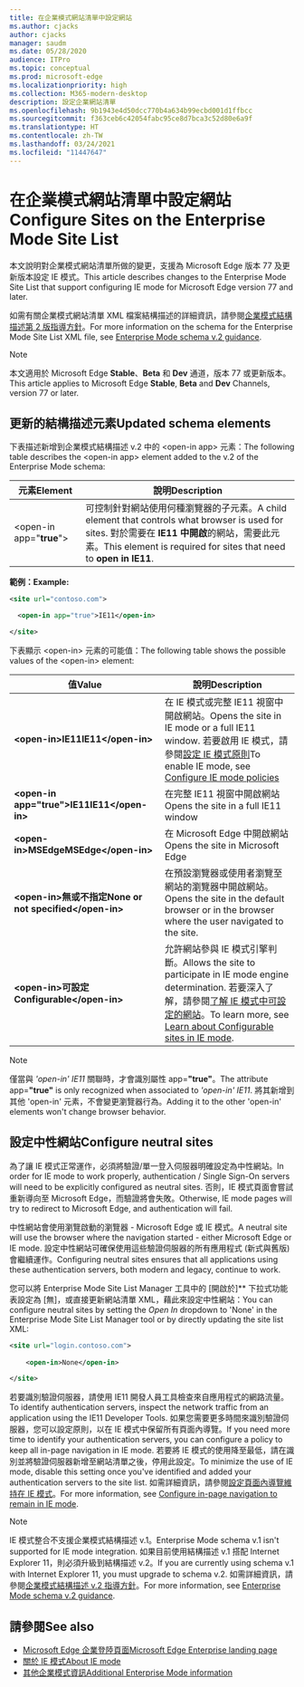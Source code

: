 ```yaml
---
title: 在企業模式網站清單中設定網站
ms.author: cjacks
author: cjacks
manager: saudm
ms.date: 05/28/2020
audience: ITPro
ms.topic: conceptual
ms.prod: microsoft-edge
ms.localizationpriority: high
ms.collection: M365-modern-desktop
description: 設定企業網站清單
ms.openlocfilehash: 9b1943e4d50dcc770b4a634b99ecbd001d1ffbcc
ms.sourcegitcommit: f363ceb6c42054fabc95ce8d7bca3c52d80e6a9f
ms.translationtype: HT
ms.contentlocale: zh-TW
ms.lasthandoff: 03/24/2021
ms.locfileid: "11447647"
---
```

# <a name="configure-sites-on-the-enterprise-mode-site-list"></a><span data-ttu-id="61fe9-103">在企業模式網站清單中設定網站</span><span class="sxs-lookup"><span data-stu-id="61fe9-103">Configure Sites on the Enterprise Mode Site List</span></span>

<span data-ttu-id="61fe9-104">本文說明對企業模式網站清單所做的變更，支援為 Microsoft Edge 版本 77 及更新版本設定 IE 模式。</span><span class="sxs-lookup"><span data-stu-id="61fe9-104">This article describes changes to the Enterprise Mode Site List that support configuring IE mode for Microsoft Edge version 77 and later.</span></span>

<span data-ttu-id="61fe9-105">如需有關企業模式網站清單 XML 檔案結構描述的詳細資訊，請參閱[企業模式結構描述第 2 版指導方針](/internet-explorer/ie11-deploy-guide/enterprise-mode-schema-version-2-guidance)。</span><span class="sxs-lookup"><span data-stu-id="61fe9-105">For more information on the schema for the Enterprise Mode Site List XML file, see [Enterprise Mode schema v.2 guidance](/internet-explorer/ie11-deploy-guide/enterprise-mode-schema-version-2-guidance).</span></span>

> [!NOTE]
> <span data-ttu-id="61fe9-106">本文適用於 Microsoft Edge **Stable**、**Beta** 和 **Dev** 通道，版本 77 或更新版本。</span><span class="sxs-lookup"><span data-stu-id="61fe9-106">This article applies to Microsoft Edge **Stable**, **Beta** and **Dev** Channels, version 77 or later.</span></span>

## <a name="updated-schema-elements"></a><span data-ttu-id="61fe9-107">更新的結構描述元素</span><span class="sxs-lookup"><span data-stu-id="61fe9-107">Updated schema elements</span></span>

<span data-ttu-id="61fe9-108">下表描述新增到企業模式結構描述 v.2 中的 \<open-in app\> 元素：</span><span class="sxs-lookup"><span data-stu-id="61fe9-108">The following table describes the \<open-in app\> element added to the v.2 of the Enterprise Mode schema:</span></span>

| **<span data-ttu-id="61fe9-109">元素</span><span class="sxs-lookup"><span data-stu-id="61fe9-109">Element</span></span>** | **<span data-ttu-id="61fe9-110">說明</span><span class="sxs-lookup"><span data-stu-id="61fe9-110">Description</span></span>** |
| --- | --- |
| \<open-in app="**true**"\> | <span data-ttu-id="61fe9-111">可控制針對網站使用何種瀏覽器的子元素。</span><span class="sxs-lookup"><span data-stu-id="61fe9-111">A child element that controls what browser is used for sites.</span></span> <span data-ttu-id="61fe9-112">對於需要在 **IE11 中開啟**的網站，需要此元素。</span><span class="sxs-lookup"><span data-stu-id="61fe9-112">This element is required for sites that need to **open in IE11**.</span></span>|

**<span data-ttu-id="61fe9-113">範例：</span><span class="sxs-lookup"><span data-stu-id="61fe9-113">Example:</span></span>**

``` xml
<site url="contoso.com">

  <open-in app="true">IE11</open-in>

</site>
```

<span data-ttu-id="61fe9-114">下表顯示 \<open-in\> 元素的可能值：</span><span class="sxs-lookup"><span data-stu-id="61fe9-114">The following table shows the possible values of the \<open-in\> element:</span></span>

| **<span data-ttu-id="61fe9-115">值</span><span class="sxs-lookup"><span data-stu-id="61fe9-115">Value</span></span>** | **<span data-ttu-id="61fe9-116">說明</span><span class="sxs-lookup"><span data-stu-id="61fe9-116">Description</span></span>** |
| --- | --- |
| **\<open-in\><span data-ttu-id="61fe9-117">IE11</span><span class="sxs-lookup"><span data-stu-id="61fe9-117">IE11</span></span>\</open-in\>** | <span data-ttu-id="61fe9-118">在 IE 模式或完整 IE11 視窗中開啟網站。</span><span class="sxs-lookup"><span data-stu-id="61fe9-118">Opens the site in IE mode or a full IE11 window.</span></span> <span data-ttu-id="61fe9-119">若要啟用 IE 模式，請參閱[設定 IE 模式原則](./edge-ie-mode-policies.md)</span><span class="sxs-lookup"><span data-stu-id="61fe9-119">To enable IE mode, see [Configure IE mode policies](./edge-ie-mode-policies.md)</span></span>|
| **\<open-in app="**true**"\><span data-ttu-id="61fe9-120">IE11</span><span class="sxs-lookup"><span data-stu-id="61fe9-120">IE11</span></span>\</open-in\>** | <span data-ttu-id="61fe9-121">在完整 IE11 視窗中開啟網站</span><span class="sxs-lookup"><span data-stu-id="61fe9-121">Opens the site in a full IE11 window</span></span> |
| **\<open-in\><span data-ttu-id="61fe9-122">MSEdge</span><span class="sxs-lookup"><span data-stu-id="61fe9-122">MSEdge</span></span>\</open-in\>** | <span data-ttu-id="61fe9-123">在 Microsoft Edge 中開啟網站</span><span class="sxs-lookup"><span data-stu-id="61fe9-123">Opens the site in Microsoft Edge</span></span> |
| **\<open-in\><span data-ttu-id="61fe9-124">無或不指定</span><span class="sxs-lookup"><span data-stu-id="61fe9-124">None or not specified</span></span>\</open-in\>** | <span data-ttu-id="61fe9-125">在預設瀏覽器或使用者瀏覽至網站的瀏覽器中開啟網站。</span><span class="sxs-lookup"><span data-stu-id="61fe9-125">Opens the site in the default browser or in the browser where the user navigated to the site.</span></span> |
|**\<open-in\><span data-ttu-id="61fe9-126">可設定</span><span class="sxs-lookup"><span data-stu-id="61fe9-126">Configurable</span></span>\</open-in\>** | <span data-ttu-id="61fe9-127">允許網站參與 IE 模式引擎判斷。</span><span class="sxs-lookup"><span data-stu-id="61fe9-127">Allows the site to participate in IE mode engine determination.</span></span> <span data-ttu-id="61fe9-128">若要深入了解，請參閱[了解 IE 模式中可設定的網站](edge-learnmore-configurable-sites-ie-mode.md)。</span><span class="sxs-lookup"><span data-stu-id="61fe9-128">To learn more, see [Learn about Configurable sites in IE mode](edge-learnmore-configurable-sites-ie-mode.md).</span></span>  |

>[!NOTE]
> <span data-ttu-id="61fe9-129">僅當與 _'open-in' IE11_ 關聯時，才會識別屬性 app=**"true"**。</span><span class="sxs-lookup"><span data-stu-id="61fe9-129">The attribute app=**"true"** is only recognized when associated to _'open-in' IE11_.</span></span> <span data-ttu-id="61fe9-130">將其新增到其他 'open-in' 元素，不會變更瀏覽器行為。</span><span class="sxs-lookup"><span data-stu-id="61fe9-130">Adding it to the other 'open-in' elements won't change browser behavior.</span></span>   

## <a name="configure-neutral-sites"></a><span data-ttu-id="61fe9-131">設定中性網站</span><span class="sxs-lookup"><span data-stu-id="61fe9-131">Configure neutral sites</span></span>

<span data-ttu-id="61fe9-132">為了讓 IE 模式正常運作，必須將驗證/單一登入伺服器明確設定為中性網站。</span><span class="sxs-lookup"><span data-stu-id="61fe9-132">In order for IE mode to work properly, authentication / Single Sign-On servers will need to be explicitly configured as neutral sites.</span></span> <span data-ttu-id="61fe9-133">否則，IE 模式頁面會嘗試重新導向至 Microsoft Edge，而驗證將會失敗。</span><span class="sxs-lookup"><span data-stu-id="61fe9-133">Otherwise, IE mode pages will try to redirect to Microsoft Edge, and authentication will fail.</span></span>

<span data-ttu-id="61fe9-134">中性網站會使用瀏覽啟動的瀏覽器 - Microsoft Edge 或 IE 模式。</span><span class="sxs-lookup"><span data-stu-id="61fe9-134">A neutral site will use the browser where the navigation started - either Microsoft Edge or IE mode.</span></span> <span data-ttu-id="61fe9-135">設定中性網站可確保使用這些驗證伺服器的所有應用程式 (新式與舊版) 會繼續運作。</span><span class="sxs-lookup"><span data-stu-id="61fe9-135">Configuring neutral sites ensures that all applications using these authentication servers, both modern and legacy, continue to work.</span></span>

<span data-ttu-id="61fe9-136">您可以將 Enterprise Mode Site List Manager 工具中的 [開啟於]\*\* 下拉式功能表設定為 [無]，或直接更新網站清單 XML，藉此來設定中性網站：</span><span class="sxs-lookup"><span data-stu-id="61fe9-136">You can configure neutral sites by setting the *Open In* dropdown to 'None' in the Enterprise Mode Site List Manager tool or by directly updating the site list XML:</span></span>

``` xml
<site url="login.contoso.com">
   
    <open-in>None</open-in>

</site>
```

<span data-ttu-id="61fe9-137">若要識別驗證伺服器，請使用 IE11 開發人員工具檢查來自應用程式的網路流量。</span><span class="sxs-lookup"><span data-stu-id="61fe9-137">To identify authentication servers, inspect the network traffic from an application using the IE11 Developer Tools.</span></span> <span data-ttu-id="61fe9-138">如果您需要更多時間來識別驗證伺服器，您可以設定原則，以在 IE 模式中保留所有頁面內導覽。</span><span class="sxs-lookup"><span data-stu-id="61fe9-138">If you need more time to identify your authentication servers, you can configure a policy to keep all in-page navigation in IE mode.</span></span> <span data-ttu-id="61fe9-139">若要將 IE 模式的使用降至最低，請在識別並將驗證伺服器新增至網站清單之後，停用此設定。</span><span class="sxs-lookup"><span data-stu-id="61fe9-139">To minimize the use of IE mode, disable this setting once you've identified and added your authentication servers to the site list.</span></span> <span data-ttu-id="61fe9-140">如需詳細資訊，請參閱[設定頁面內導覽維持在 IE 模式](./microsoft-edge-policies.md#internetexplorerintegrationsiteredirect)。</span><span class="sxs-lookup"><span data-stu-id="61fe9-140">For more information, see [Configure in-page navigation to remain in IE mode](./microsoft-edge-policies.md#internetexplorerintegrationsiteredirect).</span></span>

>[!NOTE]
   ><span data-ttu-id="61fe9-141">IE 模式整合不支援企業模式結構描述 v.1。</span><span class="sxs-lookup"><span data-stu-id="61fe9-141">Enterprise Mode schema v.1 isn't supported for IE mode integration.</span></span> <span data-ttu-id="61fe9-142">如果目前使用結構描述 v.1 搭配 Internet Explorer 11，則必須升級到結構描述 v.2。</span><span class="sxs-lookup"><span data-stu-id="61fe9-142">If you are currently using schema v.1 with Internet Explorer 11, you must upgrade to schema v.2.</span></span> <span data-ttu-id="61fe9-143">如需詳細資訊，請參閱[企業模式結構描述 v.2 指導方針](/internet-explorer/ie11-deploy-guide/enterprise-mode-schema-version-2-guidance)。</span><span class="sxs-lookup"><span data-stu-id="61fe9-143">For more information, see [Enterprise Mode schema v.2 guidance](/internet-explorer/ie11-deploy-guide/enterprise-mode-schema-version-2-guidance).</span></span>

## <a name="see-also"></a><span data-ttu-id="61fe9-144">請參閱</span><span class="sxs-lookup"><span data-stu-id="61fe9-144">See also</span></span>

- [<span data-ttu-id="61fe9-145">Microsoft Edge 企業登陸頁面</span><span class="sxs-lookup"><span data-stu-id="61fe9-145">Microsoft Edge Enterprise landing page</span></span>](https://aka.ms/EdgeEnterprise)
- [<span data-ttu-id="61fe9-146">關於 IE 模式</span><span class="sxs-lookup"><span data-stu-id="61fe9-146">About IE mode</span></span>](./edge-ie-mode.md)
- [<span data-ttu-id="61fe9-147">其他企業模式資訊</span><span class="sxs-lookup"><span data-stu-id="61fe9-147">Additional Enterprise Mode information</span></span>](/internet-explorer/ie11-deploy-guide/enterprise-mode-overview-for-ie11)